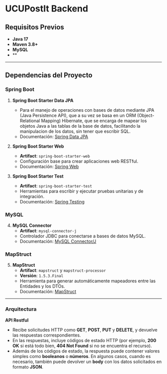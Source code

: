 # UCUPostIt Backend

## Requisitos Previos

- **Java 17** 
- **Maven 3.8+** 
- **MySQL**
- **

---

## Dependencias del Proyecto

### Spring Boot
1. **Spring Boot Starter Data JPA**  
   - Para el manejo de operaciones con bases de datos mediante JPA (Java Persistence API), que a su vez se basa en un ORM (Object-Relational Mapping) Hibernate, que se encarga de mapear los objetos Java a las tablas de la base de datos, facilitando la manipulacion de los datos, sin tener que escribir SQL. 
   - Documentación: [Spring Data JPA](https://spring.io/projects/spring-data-jpa)

2. **Spring Boot Starter Web**  
   - **Artifact**: `spring-boot-starter-web`  
   - Configuración base para crear aplicaciones web RESTful.  
   - Documentación: [Spring Web](https://spring.io/projects/spring-boot)

3. **Spring Boot Starter Test**  
   - **Artifact**: `spring-boot-starter-test`  
   - Herramientas para escribir y ejecutar pruebas unitarias y de integración.  
   - Documentación: [Spring Testing](https://spring.io/guides/gs/testing-web/)

### MySQL
4. **MySQL Connector**  
   - **Artifact**: `mysql-connector-j`  
   - Controlador JDBC para conectarse a bases de datos MySQL.  
   - Documentación: [MySQL Connector/J](https://dev.mysql.com/doc/connector-j/)

### MapStruct
5. **MapStruct**  
   - **Artifact**: `mapstruct` y `mapstruct-processor`  
   - **Versión**: `1.5.3.Final`  
   - Herramienta para generar automáticamente mapeadores entre las Entidades y los DTOs.  
   - Documentación: [MapStruct](https://mapstruct.org/)

--- 

### Arquitectura  
**API Restful**  
- Recibe solicitudes HTTP como **GET**, **POST**, **PUT** y **DELETE**, y devuelve las respuestas correspondientes.  
- En las respuestas, incluye códigos de estado HTTP (por ejemplo, **200 OK** si está todo bien, **404 Not Found** si no se encuentra el recurso).  
- Además de los códigos de estado, la respuesta puede contener valores simples como **booleanos** o **números**. En algunos casos, cuando es necesario, también puede devolver un **body** con los datos solicitados en formato **JSON**.
 

